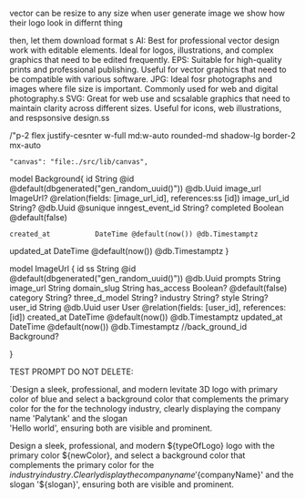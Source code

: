 vector can be resize to any size 
when user generate image we show how their logo look in differnt thing

then, let them download format 
s
AI: Best for professional vector design work with editable elements. Ideal for logos, illustrations, and complex graphics that need to be edited frequently.
EPS: Suitable for high-quality prints and professional publishing. Useful for vector graphics that need to be compatible with various software.
JPG: Ideal fosr photographs and images where file size is important. Commonly used for web and digital photography.s
SVG: Great for web use and scsalable graphics that need to maintain clarity across different sizes. Useful for icons, web illustrations, and respsonsive design.ss

/"p-2 flex justify-cesnter w-full md:w-auto rounded-md shadow-lg border-2 mx-auto

    "canvas": "file:./src/lib/canvas",


model Background{
    id            String   @id @default(dbgenerated("gen_random_uuid()")) @db.Uuid
    image_url    ImageUrl?     @relation(fields: [image_url_id], references:ss [id])
    image_url_id  String?   @db.Uuid @sunique
    inngest_event_id String?
    completed       Boolean @default(false)

    created_at           DateTime @default(now()) @db.Timestamptz
  updated_at           DateTime @default(now()) @db.Timestamptz
}


model ImageUrl {
  id          ss  String   @id @default(dbgenerated("gen_random_uuid()")) @db.Uuid
  prompts      String
  image_url      String
  domain_slug    String
  has_access       Boolean? @default(false)
  category       String?
  three_d_model          String?
  industry       String?
  style          String?
  user_id          String   @db.Uuid
    user             User     @relation(fields: [user_id], references: [id])
     created_at           DateTime @default(now()) @db.Timestamptz
  updated_at           DateTime @default(now()) @db.Timestamptz
     //back_ground_id Background?

}



TEST PROMPT DO NOT DELETE:

`Design a sleek, professional, and modern levitate 3D logo with primary color of blue and select a background color that complements the primary color for the for the technology industry, clearly displaying the company name 'Palytank' and the slogan  
'Hello world', ensuring both are visible and prominent.


Design a sleek, professional, and modern ${typeOfLogo} logo with the primary color ${newColor}, and select a background color that complements the primary color for the ${industry} industry. Clearly display the company name '${companyName}' and the slogan '${slogan}', ensuring both are visible and prominent.